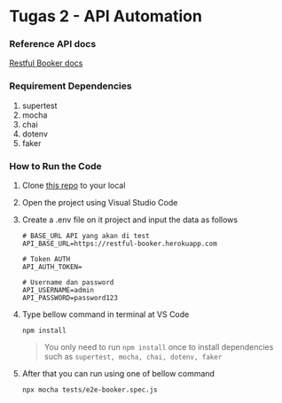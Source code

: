 # Tugas 2 - API Automation

 ### Reference API docs
 [Restful Booker docs](https://restful-booker.herokuapp.com/apidoc/index.html)

### Requirement Dependencies
 1. supertest
 1. mocha
 1. chai
 1. dotenv
 1. faker

### How to Run the Code

 1. Clone [this repo](https://github.com/hanifrazin/cao-api-automation) to your local
 2. Open the project using Visual Studio Code
 1. Create a .env file on it project and input the data as follows
     ```
    # BASE_URL API yang akan di test
    API_BASE_URL=https://restful-booker.herokuapp.com

    # Token AUTH
    API_AUTH_TOKEN=

    # Username dan password 
    API_USERNAME=admin
    API_PASSWORD=password123
     ```
 3. Type bellow command in terminal at VS Code
	 ```
     npm install
     ```
     > You only need to run `npm install` once to install dependencies such as `supertest, mocha, chai, dotenv, faker`
 4. After that you can run using one of bellow command

	 ```
     npx mocha tests/e2e-booker.spec.js 
     ```